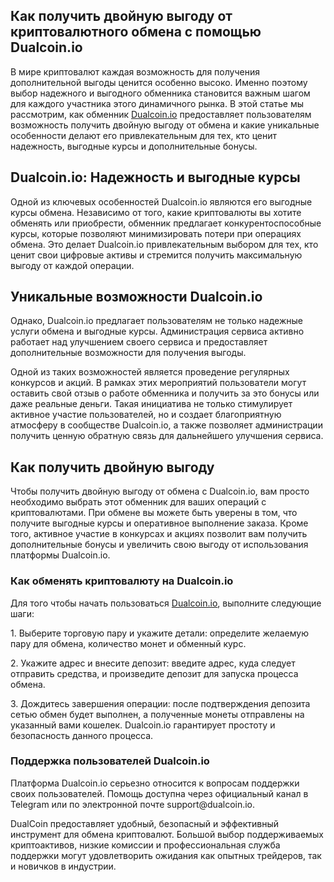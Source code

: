 
<h2 id="h-как-получить-двойную-выгоду-от-криптовалютного-обмена-с-помощью-dualcoin-io"><strong>Как получить двойную выгоду от криптовалютного обмена с помощью Dualcoin.io</strong></h2>

<p>В мире криптовалют каждая возможность для получения дополнительной выгоды ценится особенно высоко. Именно поэтому выбор надежного и выгодного обменника становится важным шагом для каждого участника этого динамичного рынка. В этой статье мы рассмотрим, как обменник <a href="https://dualcoin.io/" target="_blank" rel="noreferrer noopener">Dualcoin.io</a> предоставляет пользователям возможность получить двойную выгоду от обмена и какие уникальные особенности делают его привлекательным для тех, кто ценит надежность, выгодные курсы и дополнительные бонусы.</p>

<h2 id="h-dualcoin-io-надежность-и-выгодные-курсы"><strong>Dualcoin.io: Надежность и выгодные курсы</strong></h2>

<p>Одной из ключевых особенностей Dualcoin.io являются его выгодные курсы обмена. Независимо от того, какие криптовалюты вы хотите обменять или приобрести, обменник предлагает конкурентоспособные курсы, которые позволяют минимизировать потери при операциях обмена. Это делает Dualcoin.io привлекательным выбором для тех, кто ценит свои цифровые активы и стремится получить максимальную выгоду от каждой операции.</p>

<h2 id="h-уникальные-возможности-dualcoin-io"><strong>Уникальные возможности Dualcoin.io</strong></h2>

<p>Однако, Dualcoin.io предлагает пользователям не только надежные услуги обмена и выгодные курсы. Администрация сервиса активно работает над улучшением своего сервиса и предоставляет дополнительные возможности для получения выгоды.</p>

<p>Одной из таких возможностей является проведение регулярных конкурсов и акций. В рамках этих мероприятий пользователи могут оставить свой отзыв о работе обменника и получить за это бонусы или даже реальные деньги. Такая инициатива не только стимулирует активное участие пользователей, но и создает благоприятную атмосферу в сообществе Dualcoin.io, а также позволяет администрации получить ценную обратную связь для дальнейшего улучшения сервиса.</p>

<h2 id="h-как-получить-двойную-выгоду"><strong>Как получить двойную выгоду</strong></h2>

<p>Чтобы получить двойную выгоду от обмена с Dualcoin.io, вам просто необходимо выбрать этот обменник для ваших операций с криптовалютами. При обмене вы можете быть уверены в том, что получите выгодные курсы и оперативное выполнение заказа. Кроме того, активное участие в конкурсах и акциях позволит вам получить дополнительные бонусы и увеличить свою выгоду от использования платформы Dualcoin.io.</p>

<h3 id="h-как-обменять-криптовалюту-на-dualcoin-io"><strong>Как обменять криптовалюту на Dualcoin.io</strong></h3>

<p>Для того чтобы начать пользоваться <a href="https://dualcoin.io/" target="_blank" rel="noreferrer noopener">Dualcoin.io</a>, выполните следующие шаги:</p>

<p>1. Выберите торговую пару и укажите детали: определите желаемую пару для обмена, количество монет и обменный курс.</p>

<p>2. Укажите адрес и внесите депозит: введите адрес, куда следует отправить средства, и произведите депозит для запуска процесса обмена.</p>

<p>3. Дождитесь завершения операции: после подтверждения депозита сетью обмен будет выполнен, а полученные монеты отправлены на указанный вами кошелек. Dualcoin.io гарантирует простоту и безопасность данного процесса.</p>

<h3 id="h-поддержка-пользователей-dualcoin-io"><strong>Поддержка пользователей Dualcoin.io</strong></h3>

<!-- wp:paragraph -->
<p>Платформа Dualcoin.io серьезно относится к вопросам поддержки своих пользователей. Помощь доступна через официальный канал в Telegram или по электронной почте support@dualcoin.io.</p>
<!-- /wp:paragraph -->

<!-- wp:paragraph -->
<p>DualCoin предоставляет удобный, безопасный и эффективный инструмент для обмена криптовалют. Большой выбор поддерживаемых криптоактивов, низкие комиссии и профессиональная служба поддержки могут удовлетворить ожидания как опытных трейдеров, так и новичков в индустрии.</p>
<!-- /wp:paragraph -->

